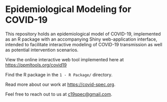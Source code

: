 # Epidemiological Modeling for COVID-19

This repository holds an epidemiological model of COVID-19, implemented as an R
package with an accompanying Shiny web-application interface, intended to 
facilitate interactive modeling of COVID-19 transmission as well as potential 
intervention scenarios. 

View the online interactive web tool implemented here at <https://ppmltools.org/covid19>

Find the R package in the `1 - R Package/` directory.

Read more about our work at <https://covid-spec.org>.

Feel free to reach out to us at <c19spec@gmail.com>.
